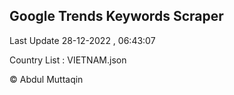 

## Google Trends Keywords Scraper 
 
Last Update 28-12-2022 , 06:43:07

Country List :
VIETNAM.json



© Abdul Muttaqin 
